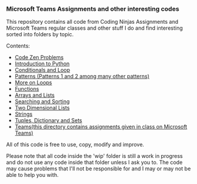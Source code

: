 ### Microsoft Teams Assignments and other interesting codes

This repository contains all code from Coding Ninjas Assignments and Microsoft Teams regular classes and other stuff I do and find interesting sorted into folders by topic.

Contents:
- [Code Zen Problems](/code_zen)
- [Introduction to Python](/intro_py)
- [Conditionals and Loop](/conditions_and_loops)
- [Patterns (Patterns 1 and 2 among many other patterns)](/patterns)
- [More on Loops](/more_on_loops)
- [Functions](/functions)
- [Arrays and Lists](/arrays_and_lists)
- [Searching and Sorting](/search_and_sort)
- [Two Dimensional Lists](/two_d_lists)
- [Strings](/strings)
- [Tuples, Dictionary and Sets](/tuples_dict_sets)
- [Teams(this directory contains assignments given in class on Microsoft Teams)](/Teams)

All of this code is free to use, copy, modify and improve.

Please note that all code inside the 'wip' folder is still a work in progress and do not use any code inside that folder unless I ask you to. The code may cause problems that I'll not be responsible for and I may or may not be able to help you with.
